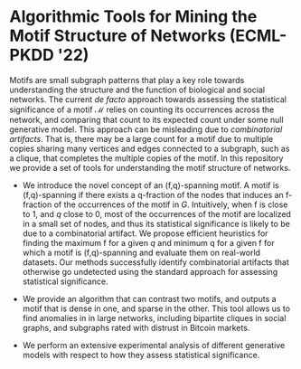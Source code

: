 # Algorithmic Tools for Mining the Motif Structure of Networks (ECML-PKDD '22)

Motifs are small subgraph patterns that play a key role towards understanding the structure and the function of biological and social networks. The current *de facto* approach towards assessing the statistical significance of a motif $\mathcal{M}$ relies on counting its occurrences across the network, and comparing that count to its expected count   under some null generative model. This approach can be misleading due to *combinatorial artifacts*.  That is, there may be a large count for a motif due to multiple copies sharing many vertices and edges connected to a subgraph, such as a clique, that completes the multiple copies of the motif.   In this repository we provide a set of tools for understanding the motif structure of networks. 

- We introduce the novel concept of an (f,q)-spanning motif. A motif is (f,q)-spanning if there exists a  q-fraction of the nodes that induces an f-fraction of the occurrences of the motif in $G$. Intuitively, when f is close to 1, and $q$ close to 0, most of the occurrences of the motif are localized in a small set of nodes, and  thus its statistical significance is likely to be due to a combinatorial artifact. We propose efficient heuristics for finding the maximum f for a given $q$ and minimum q for a given f for which a motif is (f,q)-spanning and evaluate them on real-world datasets. Our methods successfully identify combinatorial artifacts that otherwise go undetected using the standard approach for assessing statistical significance.   

- We provide an algorithm that can contrast two motifs, and outputs a motif that is dense in one, and sparse in the other. This tool allows us to find anomalies in in large networks, including bipartite cliques in social graphs, and subgraphs rated with distrust in Bitcoin  markets.  

- We perform an extensive experimental analysis of different generative models with respect to how they assess statistical significance. 
